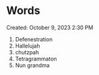 # Words

Created: October 9, 2023 2:30 PM

1. Defenestration
2. Hallelujah
3. chutzpah
4. Tetragrammaton
5. Nun grandma